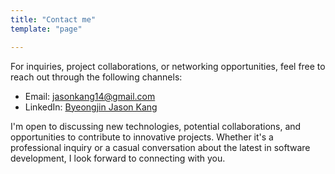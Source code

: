 ```yaml
---
title: "Contact me"
template: "page"

---
```


For inquiries, project collaborations, or networking opportunities, feel free to reach out through the following channels:

- Email: jasonkang14@gmail.com
- LinkedIn: [Byeongjin Jason Kang](www.linkedin.com/in/byeongjinkang)

I'm open to discussing new technologies, potential collaborations, and opportunities to contribute to innovative projects. Whether it's a professional inquiry or a casual conversation about the latest in software development, I look forward to connecting with you.